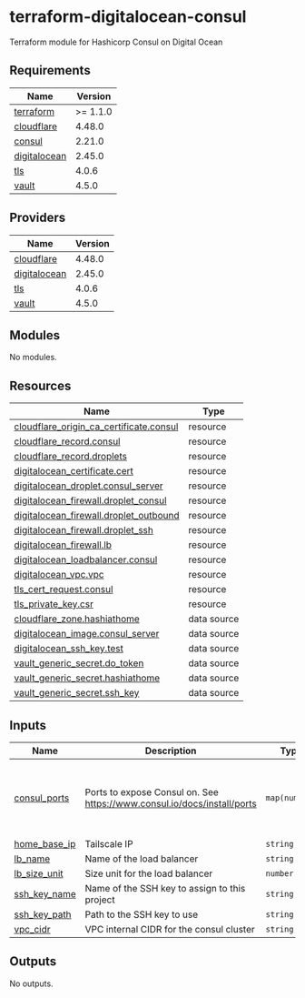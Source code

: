 # terraform-digitalocean-consul
Terraform module for Hashicorp Consul on Digital Ocean

<!-- BEGIN_TF_DOCS -->
## Requirements

| Name | Version |
|------|---------|
| <a name="requirement_terraform"></a> [terraform](#requirement\_terraform) | >= 1.1.0 |
| <a name="requirement_cloudflare"></a> [cloudflare](#requirement\_cloudflare) | 4.48.0 |
| <a name="requirement_consul"></a> [consul](#requirement\_consul) | 2.21.0 |
| <a name="requirement_digitalocean"></a> [digitalocean](#requirement\_digitalocean) | 2.45.0 |
| <a name="requirement_tls"></a> [tls](#requirement\_tls) | 4.0.6 |
| <a name="requirement_vault"></a> [vault](#requirement\_vault) | 4.5.0 |

## Providers

| Name | Version |
|------|---------|
| <a name="provider_cloudflare"></a> [cloudflare](#provider\_cloudflare) | 4.48.0 |
| <a name="provider_digitalocean"></a> [digitalocean](#provider\_digitalocean) | 2.45.0 |
| <a name="provider_tls"></a> [tls](#provider\_tls) | 4.0.6 |
| <a name="provider_vault"></a> [vault](#provider\_vault) | 4.5.0 |

## Modules

No modules.

## Resources

| Name | Type |
|------|------|
| [cloudflare_origin_ca_certificate.consul](https://registry.terraform.io/providers/cloudflare/cloudflare/4.48.0/docs/resources/origin_ca_certificate) | resource |
| [cloudflare_record.consul](https://registry.terraform.io/providers/cloudflare/cloudflare/4.48.0/docs/resources/record) | resource |
| [cloudflare_record.droplets](https://registry.terraform.io/providers/cloudflare/cloudflare/4.48.0/docs/resources/record) | resource |
| [digitalocean_certificate.cert](https://registry.terraform.io/providers/digitalocean/digitalocean/2.45.0/docs/resources/certificate) | resource |
| [digitalocean_droplet.consul_server](https://registry.terraform.io/providers/digitalocean/digitalocean/2.45.0/docs/resources/droplet) | resource |
| [digitalocean_firewall.droplet_consul](https://registry.terraform.io/providers/digitalocean/digitalocean/2.45.0/docs/resources/firewall) | resource |
| [digitalocean_firewall.droplet_outbound](https://registry.terraform.io/providers/digitalocean/digitalocean/2.45.0/docs/resources/firewall) | resource |
| [digitalocean_firewall.droplet_ssh](https://registry.terraform.io/providers/digitalocean/digitalocean/2.45.0/docs/resources/firewall) | resource |
| [digitalocean_firewall.lb](https://registry.terraform.io/providers/digitalocean/digitalocean/2.45.0/docs/resources/firewall) | resource |
| [digitalocean_loadbalancer.consul](https://registry.terraform.io/providers/digitalocean/digitalocean/2.45.0/docs/resources/loadbalancer) | resource |
| [digitalocean_vpc.vpc](https://registry.terraform.io/providers/digitalocean/digitalocean/2.45.0/docs/resources/vpc) | resource |
| [tls_cert_request.consul](https://registry.terraform.io/providers/hashicorp/tls/4.0.6/docs/resources/cert_request) | resource |
| [tls_private_key.csr](https://registry.terraform.io/providers/hashicorp/tls/4.0.6/docs/resources/private_key) | resource |
| [cloudflare_zone.hashiathome](https://registry.terraform.io/providers/cloudflare/cloudflare/4.48.0/docs/data-sources/zone) | data source |
| [digitalocean_image.consul_server](https://registry.terraform.io/providers/digitalocean/digitalocean/2.45.0/docs/data-sources/image) | data source |
| [digitalocean_ssh_key.test](https://registry.terraform.io/providers/digitalocean/digitalocean/2.45.0/docs/data-sources/ssh_key) | data source |
| [vault_generic_secret.do_token](https://registry.terraform.io/providers/hashicorp/vault/4.5.0/docs/data-sources/generic_secret) | data source |
| [vault_generic_secret.hashiathome](https://registry.terraform.io/providers/hashicorp/vault/4.5.0/docs/data-sources/generic_secret) | data source |
| [vault_generic_secret.ssh_key](https://registry.terraform.io/providers/hashicorp/vault/4.5.0/docs/data-sources/generic_secret) | data source |

## Inputs

| Name | Description | Type | Default | Required |
|------|-------------|------|---------|:--------:|
| <a name="input_consul_ports"></a> [consul\_ports](#input\_consul\_ports) | Ports to expose Consul on. See https://www.consul.io/docs/install/ports | `map(number)` | <pre>{<br/>  "dns": 8600,<br/>  "http": 8500,<br/>  "serf-lan": 8301,<br/>  "server": 8300<br/>}</pre> | no |
| <a name="input_home_base_ip"></a> [home\_base\_ip](#input\_home\_base\_ip) | Tailscale IP | `string` | n/a | yes |
| <a name="input_lb_name"></a> [lb\_name](#input\_lb\_name) | Name of the load balancer | `string` | `"consul-lb"` | no |
| <a name="input_lb_size_unit"></a> [lb\_size\_unit](#input\_lb\_size\_unit) | Size unit for the load balancer | `number` | `1` | no |
| <a name="input_ssh_key_name"></a> [ssh\_key\_name](#input\_ssh\_key\_name) | Name of the SSH key to assign to this project | `string` | `"consul-key"` | no |
| <a name="input_ssh_key_path"></a> [ssh\_key\_path](#input\_ssh\_key\_path) | Path to the SSH key to use | `string` | `"~/.ssh/dokey.pub"` | no |
| <a name="input_vpc_cidr"></a> [vpc\_cidr](#input\_vpc\_cidr) | VPC internal CIDR for the consul cluster | `string` | `"10.10.20.0/24"` | no |

## Outputs

No outputs.
<!-- END_TF_DOCS -->